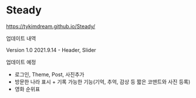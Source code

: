 # Steady

https://tykimdream.github.io/Steady/

업데이트 내역

Version 1.0 2021.9.14
<bold>- Header, Slider</bold>    

업데이트 예정
- 로그인, Theme, Post, 사진추가
- 방문한 나라 표시 + 기록 가능한 기능(기억, 추억, 감상 등 짧은 코맨트와 사진 등록)
- 영화 순위표
